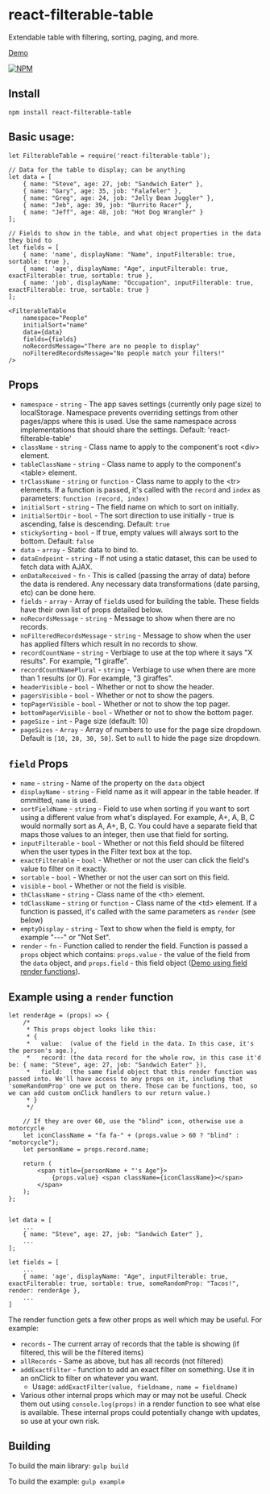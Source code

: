 # react-filterable-table
Extendable table with filtering, sorting, paging, and more.


[Demo](https://ianwitherow.github.io/react-filterable-table/example/index.html)

[![NPM](https://nodei.co/npm/react-filterable-table.png?compact=true)](https://npmjs.org/package/react-filterable-table)


## Install
`npm install react-filterable-table`

## Basic usage:

```
let FilterableTable = require('react-filterable-table');

// Data for the table to display; can be anything
let data = [
	{ name: "Steve", age: 27, job: "Sandwich Eater" },
	{ name: "Gary", age: 35, job: "Falafeler" },
	{ name: "Greg", age: 24, job: "Jelly Bean Juggler" },
	{ name: "Jeb", age: 39, job: "Burrito Racer" },
	{ name: "Jeff", age: 48, job: "Hot Dog Wrangler" }
];

// Fields to show in the table, and what object properties in the data they bind to
let fields = [
	{ name: 'name', displayName: "Name", inputFilterable: true, sortable: true },
	{ name: 'age', displayName: "Age", inputFilterable: true, exactFilterable: true, sortable: true },
	{ name: 'job', displayName: "Occupation", inputFilterable: true, exactFilterable: true, sortable: true }
];

<FilterableTable
	namespace="People"
	initialSort="name"
	data={data}
	fields={fields}
	noRecordsMessage="There are no people to display"
	noFilteredRecordsMessage="No people match your filters!"
/>

```

## Props

* `namespace` - `string` - The app saves settings (currently only page size) to localStorage. Namespace prevents overriding settings from other pages/apps where this is used. Use the same namespace across implementations that should share the settings. Default: 'react-filterable-table'
* `className` - `string` - Class name to apply to the component's root &lt;div&gt; element.
* `tableClassName` - `string` - Class name to apply to the component's &lt;table&gt; element.
* `trClassName` - `string` or `function` - Class name to apply to the &lt;tr&gt; elements. If a function is passed, it's called with the `record` and `index` as parameters: `function (record, index)`
* `initialSort` - `string` - The field name on which to sort on initially.
* `initialSortDir` - `bool` - The sort direction to use initially - true is ascending, false is descending. Default: `true`
* `stickySorting` - `bool` - If true, empty values will always sort to the bottom. Default: `false`
* `data` - `array` - Static data to bind to.
* `dataEndpoint` - `string` - If not using a static dataset, this can be used to fetch data with AJAX.
* `onDataReceived` - `fn` - This is called (passing the array of data) before the data is rendered. Any necessary data transformations (date parsing, etc) can be done here.
* `fields` - `array` - Array of `field`s used for building the table. These fields have their own list of props detailed below.
* `noRecordsMessage` - `string` - Message to show when there are no records.
* `noFilteredRecordsMessage` - `string` - Message to show when the user has applied filters which result in no records to show.
* `recordCountName` - `string` - Verbiage to use at the top where it says "X results". For example, "1 giraffe".
* `recordCountNamePlural` - `string` - Verbiage to use when there are more than 1 results (or 0). For example, "3 giraffes".
* `headerVisible` - `bool` - Whether or not to show the header.
* `pagersVisible` - `bool` - Whether or not to show the pagers.
* `topPagerVisible` - `bool` - Whether or not to show the top pager.
* `bottomPagerVisible` - `bool` - Whether or not to show the bottom pager.
* `pageSize` - `int` - Page size (default: 10)
* `pageSizes` - `Array` - Array of numbers to use for the page size dropdown. Default is `[10, 20, 30, 50]`. Set to `null` to hide the page size dropdown.


## `field` Props

* `name` - `string` - Name of the property on the `data` object
* `displayName` - `string` - Field name as it will appear in the table header. If ommitted, `name` is used.
* `sortFieldName` - `string` - Field to use when sorting if you want to sort using a different value from what's displayed. For example, A+, A, B, C would normally sort as A, A+, B, C. You could have a separate field that maps those values to an integer, then use that field for sorting.
* `inputFilterable` - `bool` - Whether or not this field should be filtered when the user types in the Filter text box at the top.
* `exactFilterable` - `bool` - Whether or not the user can click the field's value to filter on it exactly.
* `sortable` - `bool` - Whether or not the user can sort on this field.
* `visible` - `bool` - Whether or not the field is visible.
* `thClassName` - `string` - Class name of the &lt;th&gt; element.
* `tdClassName` - `string` or `function` - Class name of the &lt;td&gt; element. If a function is passed, it's called with the same parameters as `render` (see below)
* `emptyDisplay` - `string` - Text to show when the field is empty, for example "---" or "Not Set".
* `render` - `fn` - Function called to render the field. Function is passed a `props` object which contains: `props.value` - the value of the field from the `data` object, and `props.field` - this field object ([Demo using field render functions](https://ianwitherow.github.io/react-filterable-table/example-alt/index.html)).


## Example using a `render` function

```
let renderAge = (props) => {
	/*
	 * This props object looks like this:
	 * {
	 *   value:  (value of the field in the data. In this case, it's the person's age.),
	 *   record: (the data record for the whole row, in this case it'd be: { name: "Steve", age: 27, job: "Sandwich Eater" }),
	 *   field:  (the same field object that this render function was passed into. We'll have access to any props on it, including that 'someRandomProp' one we put on there. Those can be functions, too, so we can add custom onClick handlers to our return value.)
	 * }
	 */

	// If they are over 60, use the "blind" icon, otherwise use a motorcycle
	let iconClassName = "fa fa-" + (props.value > 60 ? "blind" : "motorcycle");
	let personName = props.record.name;

	return (
		<span title={personName + "'s Age"}>
			{props.value} <span className={iconClassName}></span>
		</span>
	);
};


let data = [
	...
	{ name: "Steve", age: 27, job: "Sandwich Eater" },
	...
];

let fields = [
	...
	{ name: 'age', displayName: "Age", inputFilterable: true, exactFilterable: true, sortable: true, someRandomProp: "Tacos!", render: renderAge },
	...
]
```

The render function gets a few other props as well which may be useful. For example:
* `records` - The current array of records that the table is showing (if filtered, this will be the filtered items)
* `allRecords` - Same as above, but has all records (not filtered)
* `addExactFilter` - function to add an exact filter on something. Use it in an onClick to filter on whatever you want.
	* Usage: `addExactFilter(value, fieldname, name = fieldname)`
* Various other internal props which may or may not be useful. Check them out using `console.log(props)` in a render function to see what else is available. These internal props could potentially change with updates, so use at your own risk.


## Building
To build the main library: `gulp build`

To build the example: `gulp example`
